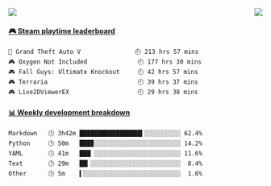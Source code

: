 <p>
  <!--<img src="https://moe-count.anyfan.repl.co/get/@anyfan">-->
  <img src="https://count.getloli.com/get/@anyfan_readme?theme=moebooru">
  <img src="https://weather-icon.anyfan.repl.co/@shanghai" align="right">
</p>


<!-- steam-box start -->
#### <a href="https://gist.github.com/2bb05a98c541b99e8793360d7e14488a" target="_blank">🎮 Steam playtime leaderboard</a>
```text
🚓 Grand Theft Auto V               🕘 213 hrs 57 mins
🎮 Oxygen Not Included              🕘 177 hrs 30 mins
🎮 Fall Guys: Ultimate Knockout     🕘 42 hrs 57 mins
🎮 Terraria                         🕘 39 hrs 37 mins
🎮 Live2DViewerEX                   🕘 29 hrs 38 mins
```
<!-- Powered by https://github.com/YouEclipse/steam-box . -->
<!-- steam-box end -->



<!-- waka-box start -->
#### <a href="https://gist.github.com/5c5782f031552061812db2d260d88847" target="_blank">📊 Weekly development breakdown</a>
```text
Markdown   🕓 3h42m █████████████████▍░░░░░░░░░░ 62.4%
Python     🕓 50m   ███▉░░░░░░░░░░░░░░░░░░░░░░░░ 14.2%
YAML       🕓 41m   ███▏░░░░░░░░░░░░░░░░░░░░░░░░ 11.6%
Text       🕓 29m   ██▎░░░░░░░░░░░░░░░░░░░░░░░░░  8.4%
Other      🕓 5m    ▍░░░░░░░░░░░░░░░░░░░░░░░░░░░  1.6%
```
<!-- Powered by https://github.com/YouEclipse/waka-box-go . -->
<!-- waka-box end -->


<!--
**anyfan/anyfan** is a ✨ _special_ ✨ repository because its `README.md` (this file) appears on your GitHub profile.

Here are some ideas to get you started:

- 🔭 I’m currently working on ...
- 🌱 I’m currently learning ...
- 👯 I’m looking to collaborate on ...
- 🤔 I’m looking for help with ...
- 💬 Ask me about ...
- 📫 How to reach me: ...
- 😄 Pronouns: ...
- ⚡ Fun fact: ...
-->

